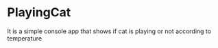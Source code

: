 # PlayingCat
It is a simple console app that shows if cat is playing or not according to temperature
